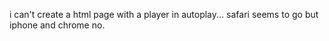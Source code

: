 i can't create a html page with a player in autoplay...
safari seems to go but iphone and chrome no.
